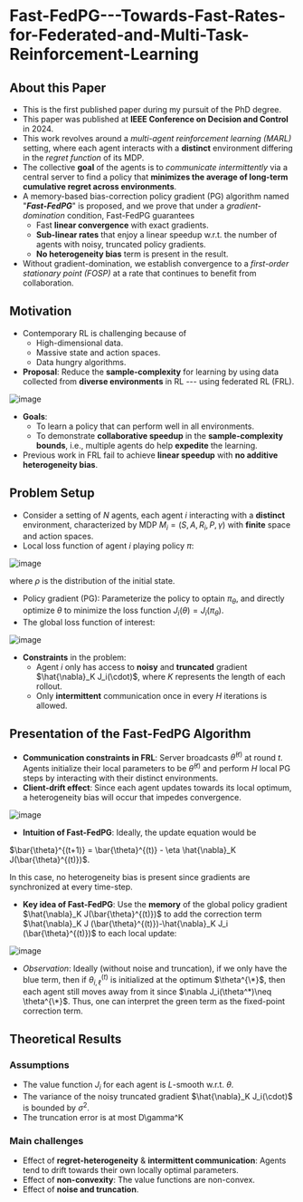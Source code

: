 # Fast-FedPG---Towards-Fast-Rates-for-Federated-and-Multi-Task-Reinforcement-Learning
## About this Paper
- This is the first published paper during my pursuit of the PhD degree.
- This paper was published at **IEEE Conference on Decision and Control** in 2024.
- This work revolves around a _multi-agent reinforcement learning (MARL)_ setting, where each agent interacts with a **distinct** environment differing in the _regret function_ of its MDP.
- The collective **goal** of the agents is to _communicate intermittently_ via a central server to find a policy that **minimizes the average of long-term cumulative regret across environments**.
- A memory-based bias-correction policy gradient (PG) algorithm named "**_Fast-FedPG_**" is proposed, and we prove that under a _gradient-domination_ condition, Fast-FedPG guarantees
  - Fast **linear convergence** with exact gradients.
  - **Sub-linear rates** that enjoy a linear speedup w.r.t. the number of agents with noisy, truncated policy gradients.
  - **No heterogeneity bias** term is present in the result.
- Without gradient-domination, we establish convergence to a _first-order stationary point (FOSP)_ at a rate that continues to benefit from collaboration.
## Motivation
- Contemporary RL is challenging because of
  - High-dimensional data.
  - Massive state and action spaces.
  - Data hungry algorithms.
- **Proposal**: Reduce the **sample-complexity** for learning by using data collected from **diverse environments** in RL --- using federated RL (FRL).

![image](https://github.com/user-attachments/assets/dce81a33-a6e8-4157-b291-586bf7ae3f21)

- **Goals**:
  - To learn a policy that can perform well in all environments.
  - To demonstrate **collaborative speedup** in the **sample-complexity bounds**, i.e., multiple agents do help **expedite** the learning.
- Previous work in FRL fail to achieve **linear speedup** with **no additive heterogeneity bias**.
## Problem Setup
- Consider a setting of $N$ agents, each agent $i$ interacting with a **distinct** environment, characterized by MDP $M_i=(S,A,R_i,P,\gamma)$ with **finite** space and action spaces.
- Local loss function of agent $i$ playing policy $\pi$:

![image](https://github.com/user-attachments/assets/98f7fa66-77de-437a-9239-110545142ae0)

where $\rho$ is the distribution of the initial state.
- Policy gradient (PG): Parameterize the policy to optain $\pi_\theta$, and directly optimize $\theta$ to minimize the loss function $J_i(\theta)=J_i(\pi_\theta)$.
- The global loss function of interest:

![image](https://github.com/user-attachments/assets/2c98e698-04f4-4673-87c0-1a64bff5bbdd)

- **Constraints** in the problem:
  - Agent $i$ only has access to **noisy** and **truncated** gradient $\hat{\nabla}_K J_i(\cdot)$, where $K$ represents the length of each rollout.
  - Only **intermittent** communication once in every $H$ iterations is allowed.
## Presentation of the Fast-FedPG Algorithm
- **Communication constraints in FRL**: Server broadcasts $\bar{\theta}^{(t)}$ at round $t$. Agents initialize their local parameters to be $\bar{\theta}^{(t)}$ and perform $H$ local PG steps by interacting with their distinct environments.
- **Client-drift effect**: Since each agent updates towards its local optimum, a heterogeneity bias will occur that impedes convergence.

![image](https://github.com/user-attachments/assets/8cb66b3f-50d8-4d59-8a6a-d7680ed88a56)

- **Intuition of Fast-FedPG**: Ideally, the update equation would be

$\bar{\theta}^{(t+1)} = \bar{\theta}^{(t)} - \eta \hat{\nabla}_K J(\bar{\theta}^{(t)})$.

In this case, no heterogeneity bias is present since gradients are synchronized at every time-step.

- **Key idea of Fast-FedPG**: Use the **memory** of the global policy gradient $\hat{\nabla}_K J(\bar{\theta}^{(t)})$ to add the correction term $\hat{\nabla}_K J (\bar{\theta}^{(t)})-\hat{\nabla}_K J_i (\bar{\theta}^{(t)})$ to each local update:

![image](https://github.com/user-attachments/assets/051e46a7-684e-4f01-81e2-b0f8a2abb5a0)

  - _Observation_: Ideally (without noise and truncation), if we only have the blue term, then if $\theta_{i,\ell}^{(t)}$ is initialized at the optimum $\theta^{\*}$, then each agent still moves away from it since $\nabla J_i(\theta^*)\neq \theta^{\*}$. Thus, one can interpret the green term as the fixed-point correction term.
## Theoretical Results
### Assumptions
- The value function $J_i$ for each agent is $L$-smooth w.r.t. $\theta$.
- The variance of the noisy truncated gradient $\hat{\nabla}_K J_i(\cdot)$ is bounded by $\sigma^2$.
- The truncation error is at most D\gamma^K
### Main challenges
- Effect of **regret-heterogeneity** & **intermittent communication**: Agents tend to drift towards their own locally optimal parameters.
- Effect of **non-convexity**: The value functions are non-convex.
- Effect of **noise and truncation**.
